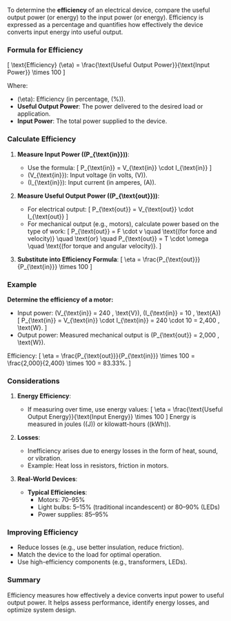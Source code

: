 To determine the **efficiency** of an electrical device, compare the useful output power (or energy) to the input power (or energy). Efficiency is expressed as a percentage and quantifies how effectively the device converts input energy into useful output.

### **Formula for Efficiency**
\[
\text{Efficiency} (\eta) = \frac{\text{Useful Output Power}}{\text{Input Power}} \times 100
\]

Where:
- \(\eta\): Efficiency (in percentage, \(%\)).
- **Useful Output Power**: The power delivered to the desired load or application.
- **Input Power**: The total power supplied to the device.

### **Calculate Efficiency**
1. **Measure Input Power (\(P_{\text{in}}\))**:
   - Use the formula:
     \[
     P_{\text{in}} = V_{\text{in}} \cdot I_{\text{in}}
     \]
   - \(V_{\text{in}}\): Input voltage (in volts, \(V\)).
   - \(I_{\text{in}}\): Input current (in amperes, \(A\)).

2. **Measure Useful Output Power (\(P_{\text{out}}\))**:
   - For electrical output:
     \[
     P_{\text{out}} = V_{\text{out}} \cdot I_{\text{out}}
     \]
   - For mechanical output (e.g., motors), calculate power based on the type of work:
     \[
     P_{\text{out}} = F \cdot v \quad \text{(for force and velocity)} \quad \text{or} \quad P_{\text{out}} = T \cdot \omega \quad \text{(for torque and angular velocity)}.
     \]

3. **Substitute into Efficiency Formula**:
   \[
   \eta = \frac{P_{\text{out}}}{P_{\text{in}}} \times 100
   \]

### **Example**
**Determine the efficiency of a motor:**
- Input power: \(V_{\text{in}} = 240 \, \text{V}\), \(I_{\text{in}} = 10 \, \text{A}\)
  \[
  P_{\text{in}} = V_{\text{in}} \cdot I_{\text{in}} = 240 \cdot 10 = 2,400 \, \text{W}.
  \]
- Output power: Measured mechanical output is \(P_{\text{out}} = 2,000 \, \text{W}\).

Efficiency:
\[
\eta = \frac{P_{\text{out}}}{P_{\text{in}}} \times 100 = \frac{2,000}{2,400} \times 100 = 83.33\%.
\]

### **Considerations**
1. **Energy Efficiency**:
   - If measuring over time, use energy values:
     \[
     \eta = \frac{\text{Useful Output Energy}}{\text{Input Energy}} \times 100
     \]
     Energy is measured in joules (\(J\)) or kilowatt-hours (\(kWh\)).

2. **Losses**:
   - Inefficiency arises due to energy losses in the form of heat, sound, or vibration.
   - Example: Heat loss in resistors, friction in motors.

3. **Real-World Devices**:
   - **Typical Efficiencies**:
     - Motors: 70–95%
     - Light bulbs: 5–15% (traditional incandescent) or 80–90% (LEDs)
     - Power supplies: 85–95%

### **Improving Efficiency**
- Reduce losses (e.g., use better insulation, reduce friction).
- Match the device to the load for optimal operation.
- Use high-efficiency components (e.g., transformers, LEDs).

### **Summary**
Efficiency measures how effectively a device converts input power to useful output power. It helps assess performance, identify energy losses, and optimize system design.
